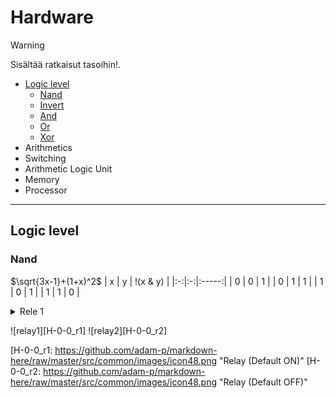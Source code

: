 # Hardware

> [!WARNING]
> Sisältää ratkaisut tasoihin!.

- [Logic level](#logic-level)
  + [Nand](#nand)
  + [Invert](#invert)
  + [And](#and)
  + [Or](#or)
  + [Xor](#xor)
- Arithmetics
- Switching
- Arithmetic Logic Unit
- Memory
- Processor

***

## Logic level

### Nand
$`\sqrt{3x-1}+(1+x)^2`$
| x | y | !(x & y) |
|:-:|:-:|:-----:|
| 0 | 0 | 1 |
| 0 | 1 | 1 |
| 1 | 0 | 1 |
| 1 | 1 | 0 |

<details>
  
Toolbox:
  <summary>Rele 1</summary>
  Inputs:
  - c
  - in

  Outputs:
  - 
</details>

![relay1][H-0-0_r1]
![relay2][H-0-0_r2]

[H-0-0_r1: https://github.com/adam-p/markdown-here/raw/master/src/common/images/icon48.png "Relay (Default ON)"
[H-0-0_r2: https://github.com/adam-p/markdown-here/raw/master/src/common/images/icon48.png "Relay (Default OFF)"
